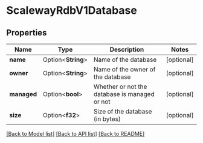# ScalewayRdbV1Database

## Properties

Name | Type | Description | Notes
------------ | ------------- | ------------- | -------------
**name** | Option<**String**> | Name of the database | [optional]
**owner** | Option<**String**> | Name of the owner of the database | [optional]
**managed** | Option<**bool**> | Whether or not the database is managed or not | [optional]
**size** | Option<**f32**> | Size of the database (in bytes) | [optional]

[[Back to Model list]](../README.md#documentation-for-models) [[Back to API list]](../README.md#documentation-for-api-endpoints) [[Back to README]](../README.md)


